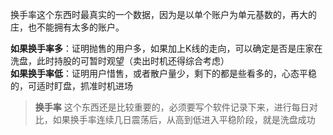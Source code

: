  换手率这个东西时最真实的一个数据，因为是以单个账户为单元基数的，再大的庄，也不能拥有太多的账户。
    
**如果换手率多**：证明抛售的用户多，如果加上K线的走向，可以确定是否是庄家在洗盘，此时持股的可暂时观望（卖出时机还得综合考虑）  
**如果换手率低**：证明用户惜售，或者散户量少，剩下的都是些看多的，心态平稳的，可适时盯盘，抓准时机进场

> **换手率** 这个东西还是比较重要的，必须要写个软件记录下来，进行每日对比，如果换手率连续几日震荡后，从高到低进入平稳阶段，就是洗盘成功